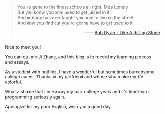 > You've gone to the finest schools all right, Miss Lonely  
> But you konw you only used to get juiced in it  
> And nobody has ever taught you how to live on the street  
> And now you find out you're gonna have to get used to it  
> <p align="right">—— <a href="https://music.163.com/#/song?id=26473399" target="_blank">Bob Dylan - Like A Rolling Stone</a></p> 

  
<br>
Nice to meet you!  

You can call me Ji Zhang, and this blog is to record my learning process and essays.  

As a student with nothing, I have a wonderful but sometimes burdensome college career. Thanks to my girlfriend and whose who make my life colorful.

What a shame that I idle away my past college years and it's time learn programming seriously again.  

Apologize for my poor English, wish you a good day.


